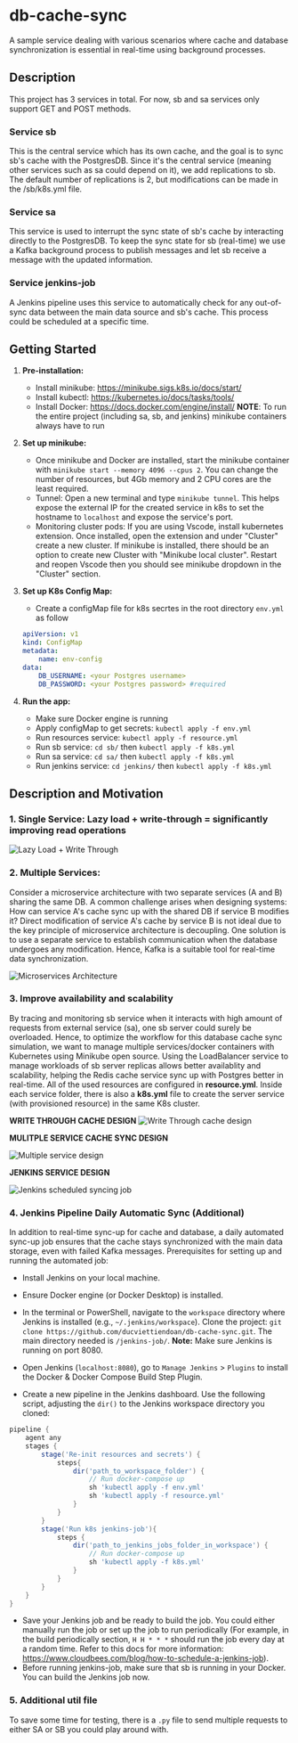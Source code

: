 # db-cache-sync 

A sample service dealing with various scenarios where cache and database synchronization is essential in real-time using background processes.
## Description
This project has 3 services in total. For now, sb and sa services only support GET and POST methods. 
### Service sb
This is the central service which has its own cache, and the goal is to sync sb's cache with the PostgresDB. Since it's the central service (meaning other services such as sa could  depend on it), we add replications to sb. The default number of replications is 2, but modifications can be made in the /sb/k8s.yml file. 
### Service sa
This service is used to interrupt the sync state of sb's cache by interacting directly to the PostgresDB. To keep the sync state for sb (real-time) we use a Kafka background process to publish messages and let sb receive a message with the updated information.
### Service jenkins-job
A Jenkins pipeline uses this service to automatically check for any out-of-sync data between the main data source and sb's cache. This process could be scheduled at a specific time.

## Getting Started
1. **Pre-installation:**
    - Install minikube: https://minikube.sigs.k8s.io/docs/start/
    - Install kubectl: https://kubernetes.io/docs/tasks/tools/
    - Install Docker: https://docs.docker.com/engine/install/ 
    **NOTE**: To run the entire project (including sa, sb, and jenkins) minikube containers always have to run 

2. **Set up minikube:**
    - Once minikube and Docker are installed, start the minikube container with `minikube start --memory 4096 --cpus 2`. You can change the number of resources, but 4Gb memory and 2 CPU cores are the least required.
    - Tunnel: Open a new terminal and type `minikube tunnel`. This helps expose the external IP for the created service in k8s to set the hostname to `localhost` and expose the service's port.
    - Monitoring cluster pods: If you are using Vscode, install kubernetes extension. Once installed, open the extension and under "Cluster" create a new cluster. If minikube is installed, there should be an option to create new Cluster with "Minikube local cluster". Restart and reopen Vscode then you should see minikube dropdown in the "Cluster" section. 


5. **Set up K8s Config Map:**
    - Create a configMap file for k8s secrtes in the root directory `env.yml` as follow
    ```YAML
    apiVersion: v1
    kind: ConfigMap
    metadata:
        name: env-config
    data:
        DB_USERNAME: <your Postgres username>
        DB_PASSWORD: <your Postgres password> #required
    ```

6. **Run the app:**
    - Make sure Docker engine is running
    - Apply configMap to get secrets: `kubectl apply -f env.yml`
    - Run resources service: `kubectl apply -f resource.yml`
    - Run sb service: `cd sb/` then `kubectl apply -f k8s.yml`
    - Run sa service: `cd sa/` then `kubectl apply -f k8s.yml`
    - Run jenkins service: `cd jenkins/` then `kubectl apply -f k8s.yml`

## Description and Motivation

### 1. Single Service: Lazy load + write-through = significantly improving read operations

![Lazy Load + Write Through](/images/single-service-diagram.png)

### 2. Multiple Services: 

Consider a microservice architecture with two separate services (A and B) sharing the same DB. A common challenge arises when designing systems: How can service A's cache sync up with the shared DB if service B modifies it? Direct modification of service A's cache by service B is not ideal due to the key principle of microservice architecture is decoupling. One solution is to use a separate service to establish communication when the database undergoes any modification. Hence, Kafka is a suitable tool for real-time data synchronization.

![Microservices Architecture](/images/multiple-service-diagram.png)

### 3. Improve availability and scalability
By tracing and monitoring sb service when it interacts with high amount of requests from external service (sa), one sb server could surely be overloaded. Hence, to optimize the workflow for this database cache sync simulation, we want to manage multiple services/docker containers with Kubernetes using Minikube open source. Using the LoadBalancer service to manage workloads of sb server replicas allows better availablity and scalability, helping the Redis cache service sync up with Postgres better in real-time. All of the used resources are configured in **resource.yml**. Inside each service folder, there is also a **k8s.yml** file to create the server service (with provisioned resource) in the same K8s cluster. 

**WRITE THROUGH CACHE DESIGN**
![Write Through cache design](/images/wt.png)

**MULITPLE SERVICE CACHE SYNC DESIGN**

![Multiple service design](/images/multi-serv.png)

**JENKINS SERVICE DESIGN**

![Jenkins scheduled syncing job](/images/jenkins.png)

### 4. Jenkins Pipeline Daily Automatic Sync (Additional)

In addition to real-time sync-up for cache and database, a daily automated sync-up job ensures that the cache stays synchronized with the main data storage, even with failed Kafka messages. Prerequisites for setting up and running the automated job:

- Install Jenkins on your local machine.
- Ensure Docker engine (or Docker Desktop) is installed.
- In the terminal or PowerShell, navigate to the `workspace` directory where Jenkins is installed (e.g., `~/.jenkins/workspace`). Clone the project: `git clone https://github.com/ducviettiendoan/db-cache-sync.git`. The main directory needed is `/jenkins-job/`. 
**Note:** Make sure Jenkins is running on port 8080.

- Open Jenkins (`localhost:8080`), go to `Manage Jenkins` > `Plugins` to install the Docker & Docker Compose Build Step Plugin.

- Create a new pipeline in the Jenkins dashboard. Use the following script, adjusting the `dir()` to the Jenkins workspace directory you cloned:

```Groovy
pipeline {
    agent any
    stages {
        stage('Re-init resources and secrets') {
            steps{
                dir('path_to_workspace_folder') {
                    // Run docker-compose up
                    sh 'kubectl apply -f env.yml'
                    sh 'kubectl apply -f resource.yml'
                }
            }
        }
        stage('Run k8s jenkins-job'){
            steps {
                dir('path_to_jenkins_jobs_folder_in_workspace') {
                    // Run docker-compose up
                    sh 'kubectl apply -f k8s.yml'
                }
            }
        }
    }
}
```
- Save your Jenkins job and be ready to build the job. You could either manually run the job or set up the job to run periodically (For example, in the build periodically section, `H H * * *` should run the job every day at a random time. Refer to this docs for more information: https://www.cloudbees.com/blog/how-to-schedule-a-jenkins-job). 
- Before running jenkins-job, make sure that sb is running in your Docker. You can build the Jenkins job now.

### 5. Additional util file
To save some time for testing, there is a `.py` file to send multiple requests to either SA or SB you could play around with. 
